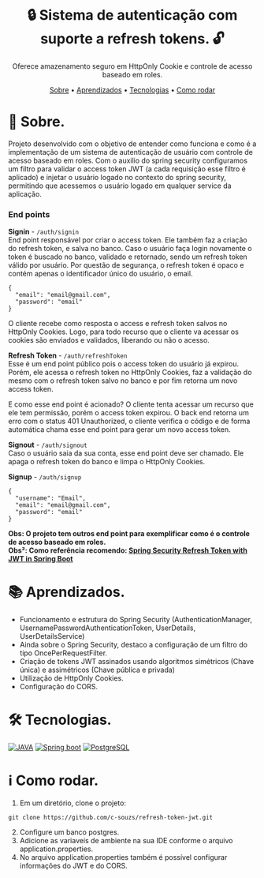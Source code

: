 <div align="center">
  <h1>🔒 Sistema de autenticação com suporte a refresh tokens. 🔓</h1>
  <p align="center">Oferece amazenamento seguro em HttpOnly Cookie e controle de acesso baseado em roles.</p>
  
  [Sobre](#sobre) • 
  [Aprendizados](#aprendizados) • 
  [Tecnologias](#tecnologias) • 
  [Como rodar](#run)
</div>

📎 Sobre.
=========

Projeto desenvolvido com o objetivo de entender como funciona e como é a implementação de um sistema de autenticação de usuário com controle de acesso baseado em roles. Com o auxilio do spring security configuramos 
um filtro para validar o access token JWT (a cada requisição esse filtro é aplicado) e injetar o usuário logado no contexto do spring security, permitindo que acessemos o usuário logado em qualquer service 
da aplicação.

<h3>End points</h3>

<strong>Signin</strong> - ```/auth/signin``` <br>
End point responsável por criar o access token. Ele também faz a criação do refresh token, e salva no banco. Caso o usuário faça login novamente o token é buscado no banco, validado e retornado, sendo um refresh token
válido por usuário.
Por questão de segurança, o refresh token é opaco e contém apenas o identificador único do usuário, o email.
```
{
  "email": "email@gmail.com",
  "password": "email"
}
```
O cliente recebe como resposta o access e refresh token salvos no HttpOnly Cookies. Logo, para todo recurso que o cliente va acessar os cookies são enviados e validados, liberando ou não o acesso.

<strong>Refresh Token</strong> - ```/auth/refreshToken``` <br>
Esse é um end point público pois o access token do usuário já expirou. Porém, ele acessa o refresh token no HttpOnly Cookies, faz a validação do mesmo com o refresh token salvo no banco e por fim retorna um novo
access token.

E como esse end point é acionado? O cliente tenta acessar um recurso que ele tem permissão, porém o access token expirou. O back end retorna um erro com o status 401 Unauthorized, o cliente verifica o código
e de forma automática chama esse end point para gerar um novo access token.

<strong>Signout</strong> - ```/auth/signout``` <br>
Caso o usuário saia da sua conta, esse end point deve ser chamado. Ele apaga o refresh token do banco e limpa o HttpOnly Cookies.

<strong>Signup</strong> - ```/auth/signup``` <br>
```
{
  "username": "Email",
  "email": "email@gmail.com",
  "password": "email"
}
```

<strong>Obs: O projeto tem outros end point para exemplificar como é o controle de acesso baseado em roles.</strong> <br>
<strong>Obs²: Como referência recomendo: <a href="https://www.bezkoder.com/spring-boot-security-login-jwt/">Spring Security Refresh Token with JWT in Spring Boot</a></strong>

📚 Aprendizados.
================

*  Funcionamento e estrutura do Spring Security (AuthenticationManager, UsernamePasswordAuthenticationToken, UserDetails, UserDetailsService)
*  Ainda sobre o Spring Security, destaco a configuração de um filtro do tipo OncePerRequestFilter.
*  Criação de tokens JWT assinados usando algoritmos simétricos (Chave única) e assimétricos (Chave pública e privada)
*  Utilização de HttpOnly Cookies.
*  Configuração do CORS.

🛠 Tecnologias.
===============

[![JAVA](https://img.shields.io/badge/java-%23ED8B00.svg?style=for-the-badge&logo=openjdk&logoColor=white)](https://www.java.com/pt-BR/) [![Spring boot](https://img.shields.io/badge/spring-%236DB33F.svg?style=for-the-badge&logo=spring&logoColor=white)](https://spring.io/projects/spring-boot) [![PostgreSQL](https://img.shields.io/badge/postgres-%23316192.svg?style=for-the-badge&logo=postgresql&logoColor=white)](https://www.postgresql.org/)

ℹ️ Como rodar.
===============
1. Em um diretório, clone o projeto:
```
git clone https://github.com/c-souzs/refresh-token-jwt.git
```
2. Configure um banco postgres.
3. Adicione as variaveis de ambiente na sua IDE conforme o arquivo application.properties.
4. No arquivo application.properties também é possível configurar informações do JWT e do CORS.
